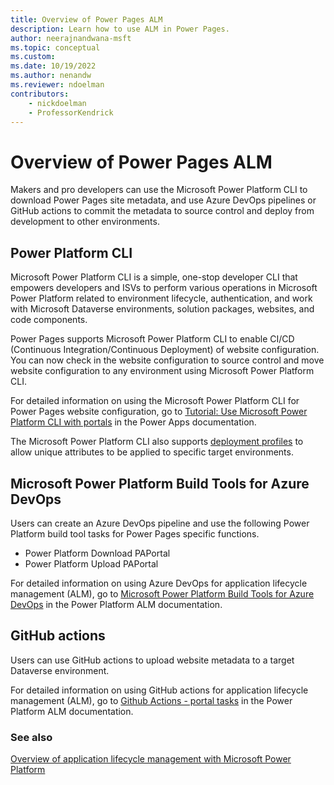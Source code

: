 ```yaml
---
title: Overview of Power Pages ALM
description: Learn how to use ALM in Power Pages.
author: neerajnandwana-msft
ms.topic: conceptual
ms.custom: 
ms.date: 10/19/2022
ms.author: nenandw
ms.reviewer: ndoelman
contributors:
    - nickdoelman
    - ProfessorKendrick
---
```


# Overview of Power Pages ALM

Makers and pro developers can use the Microsoft Power Platform CLI to download Power Pages site metadata, and use Azure DevOps pipelines or GitHub actions to commit the metadata to source control and deploy from development to other environments.

## Power Platform CLI

Microsoft Power Platform CLI is a simple, one-stop developer CLI that empowers developers and ISVs to perform various operations in Microsoft Power Platform related to environment lifecycle, authentication, and work with Microsoft Dataverse environments, solution packages, websites, and code components.

Power Pages supports Microsoft Power Platform CLI to enable CI/CD (Continuous Integration/Continuous Deployment) of website configuration. You can now check in the website configuration to source control and move website configuration to any environment using Microsoft Power Platform CLI.
 
For detailed information on using the Microsoft Power Platform CLI for Power Pages website configuration, go to [Tutorial: Use Microsoft Power Platform CLI with portals](/power-apps/maker/portals/power-apps-cli-tutorial) in the Power Apps documentation.

The Microsoft Power Platform CLI also supports [deployment profiles](/power-apps/maker/portals/power-apps-cli-tutorial#upload-the-changes-using-deployment-profile) to allow unique attributes to be applied to specific target environments.

## Microsoft Power Platform Build Tools for Azure DevOps

Users can create an Azure DevOps pipeline and use the following Power Platform build tool tasks for Power Pages specific functions.
- Power Platform Download PAPortal
- Power Platform Upload PAPortal

For detailed information on using Azure DevOps for application lifecycle management (ALM), go to [Microsoft Power Platform Build Tools for Azure DevOps](/power-platform/alm/devops-build-tools) in the Power Platform ALM documentation.

## GitHub actions

Users can use GitHub actions to upload website metadata to a target Dataverse environment.

For detailed information on using GitHub actions for application lifecycle management (ALM), go to [Github Actions - portal tasks](/power-platform/alm/devops-github-available-actions#portal-tasks) in the Power Platform ALM documentation.

### See also

[Overview of application lifecycle management with Microsoft Power Platform](/power-platform/alm/overview-alm)